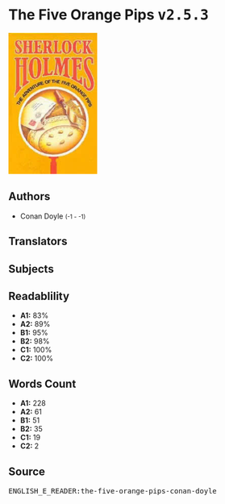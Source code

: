 # The Five Orange Pips <kbd>v2.5.3</kbd>

![](./cover.medium.jpg "")

## Authors


 - Conan Doyle <small>(-1 - -1)</small>

## Translators



## Subjects



## Readablility


 - **A1:** 83%
 - **A2:** 89%
 - **B1:** 95%
 - **B2:** 98%
 - **C1:** 100%
 - **C2:** 100%

## Words Count


 - **A1:** 228
 - **A2:** 61
 - **B1:** 51
 - **B2:** 35
 - **C1:** 19
 - **C2:** 2

## Source


<kbd>ENGLISH_E_READER:the-five-orange-pips-conan-doyle</kbd>
